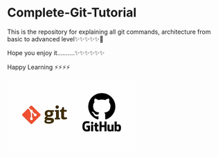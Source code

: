 # Complete-Git-Tutorial


This is the repository for explaining all git commands, architecture from basic to advanced level✨✨✨✨✨🌟

Hope you enjoy it..........✨✨✨✨✨✨

Happy Learning ⚡⚡⚡⚡

![](Images/images.png)

